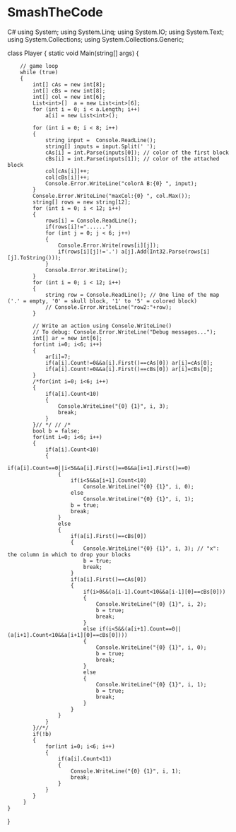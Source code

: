 # SmashTheCode
C#
using System;
using System.Linq;
using System.IO;
using System.Text;
using System.Collections;
using System.Collections.Generic;

class Player
{
    static void Main(string[] args)
    {

        // game loop
        while (true)
        {
            int[] cAs = new int[8];
            int[] cBs = new int[8];
            int[] col = new int[6];
            List<int>[]  a = new List<int>[6];
            for (int i = 0; i < a.Length; i++)
                a[i] = new List<int>();
                
            for (int i = 0; i < 8; i++)
            {
                string input =  Console.ReadLine();
                string[] inputs = input.Split(' ');
                cAs[i] = int.Parse(inputs[0]); // color of the first block
                cBs[i] = int.Parse(inputs[1]); // color of the attached block
                col[cAs[i]]++;
                col[cBs[i]]++;
                Console.Error.WriteLine("colorA B:{0} ", input);
            }
            Console.Error.WriteLine("maxCol:{0} ", col.Max());
            string[] rows = new string[12];
            for (int i = 0; i < 12; i++)
            {
                rows[i] = Console.ReadLine();
                if(rows[i]!="......")
                for (int j = 0; j < 6; j++)
                {
                    Console.Error.Write(rows[i][j]);
                    if(rows[i][j]!='.') a[j].Add(Int32.Parse(rows[i][j].ToString()));
                }
                Console.Error.WriteLine();
            }
            for (int i = 0; i < 12; i++)
            {
                string row = Console.ReadLine(); // One line of the map ('.' = empty, '0' = skull block, '1' to '5' = colored block)
                // Console.Error.WriteLine("row2:"+row);
            }

            // Write an action using Console.WriteLine()
            // To debug: Console.Error.WriteLine("Debug messages...");
            int[] ar = new int[6];
            for(int i=0; i<6; i++)
            {
                ar[i]=7;
                if(a[i].Count!=0&&a[i].First()==cAs[0]) ar[i]=cAs[0];
                if(a[i].Count!=0&&a[i].First()==cBs[0]) ar[i]=cBs[0];
            }
            /*for(int i=0; i<6; i++)
            {
                if(a[i].Count<10)
                {
                    Console.WriteLine("{0} {1}", i, 3);
                    break;
                }
            }// */ // /*
            bool b = false;
            for(int i=0; i<6; i++)
            {
                if(a[i].Count<10)
                {
                    if(a[i].Count==0||i<5&&a[i].First()==0&&a[i+1].First()==0)
                    {
                        if(i<5&&a[i+1].Count<10)
                            Console.WriteLine("{0} {1}", i, 0);
                        else
                            Console.WriteLine("{0} {1}", i, 1);
                        b = true;
                        break;
                    }
                    else
                    {
                        if(a[i].First()==cBs[0])
                        {
                            Console.WriteLine("{0} {1}", i, 3); // "x": the column in which to drop your blocks
                            b = true;
                            break;
                        }
                        if(a[i].First()==cAs[0])
                        {
                            if(i>0&&(a[i-1].Count<10&&a[i-1][0]==cBs[0]))
                            {
                                Console.WriteLine("{0} {1}", i, 2);
                                b = true;
                                break;
                            }
                            else if(i<5&&(a[i+1].Count==0||(a[i+1].Count<10&&a[i+1][0]==cBs[0])))
                            {
                                Console.WriteLine("{0} {1}", i, 0);
                                b = true;
                                break;
                            }
                            else
                            {
                                Console.WriteLine("{0} {1}", i, 1);
                                b = true;
                                break;
                            }
                        }
                    }
                }
            }//*/
            if(!b)
            {
                for(int i=0; i<6; i++)
                {
                    if(a[i].Count<11)
                    {
                        Console.WriteLine("{0} {1}", i, 1);
                        break;
                    }
                }
            }
         }
    }
}
